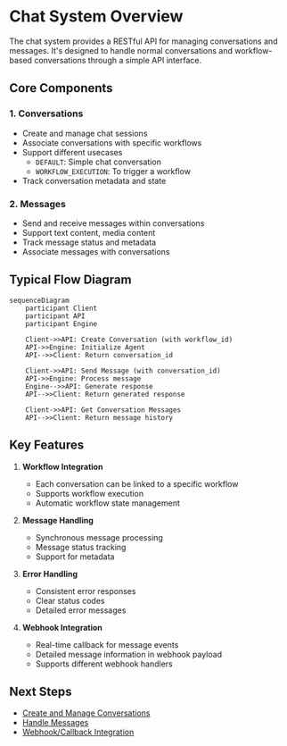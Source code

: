 # Chat System Overview

The chat system provides a RESTful API for managing conversations and messages. It's designed to handle normal conversations and workflow-based conversations through a simple API interface.

## Core Components

### 1. Conversations

- Create and manage chat sessions
- Associate conversations with specific workflows
- Support different usecases
    - `DEFAULT`: Simple chat conversation
    - `WORKFLOW_EXECUTION`: To trigger a workflow
- Track conversation metadata and state

### 2. Messages

- Send and receive messages within conversations
- Support text content, media content
- Track message status and metadata
- Associate messages with conversations

## Typical Flow Diagram

```mermaid
sequenceDiagram
    participant Client
    participant API
    participant Engine

    Client->>API: Create Conversation (with workflow_id)
    API->>Engine: Initialize Agent
    API-->>Client: Return conversation_id

    Client->>API: Send Message (with conversation_id)
    API->>Engine: Process message
    Engine-->>API: Generate response
    API-->>Client: Return generated response

    Client->>API: Get Conversation Messages
    API-->>Client: Return message history
```

## Key Features

1. **Workflow Integration**
    - Each conversation can be linked to a specific workflow
    - Supports workflow execution
    - Automatic workflow state management

2. **Message Handling**
    - Synchronous message processing
    - Message status tracking
    - Support for metadata

3. **Error Handling**
    - Consistent error responses
    - Clear status codes
    - Detailed error messages

4. **Webhook Integration**
    - Real-time callback for message events
    - Detailed message information in webhook payload
    - Supports different webhook handlers

## Next Steps

- [Create and Manage Conversations](./conversations.md)
- [Handle Messages](./message.md)
- [Webhook/Callback Integration](./webhooks.md)
